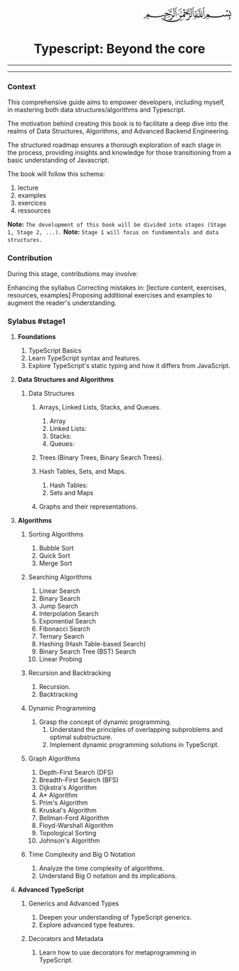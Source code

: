 <p align="end">
<img  src="./ressources/00.jpg" alt="bismillah" width="200">
</p>

<h1 style="text-align: center;">Typescript: Beyond the core</h1>

----
----

### Context
This comprehensive guide aims to empower developers, including myself, in mastering both data structures/algorithms and Typescript.

The motivation behind creating this book is to facilitate a deep dive into the realms of Data Structures, Algorithms, and Advanced Backend Engineering.

The structured roadmap ensures a thorough exploration of each stage in the process, providing insights and knowledge for those transitioning from a basic understanding of Javascript.

The book will follow this schema:
1. lecture
1. examples
1. exercices
1. ressources

**Note:** `The development of this book will be divided into stages (Stage 1, Stage 2, ...).`
**Note:** `Stage 1 will focus on fundamentals and data structures.`
### Contribution
During this stage, contributions may involve:

Enhancing the syllabus
Correcting mistakes in: [lecture content, exercises, resources, examples]
Proposing additional exercises and examples to augment the reader's understanding.

### Sylabus #stage1

1. **Foundations**
    1. TypeScript Basics
    1. Learn TypeScript syntax and features.
    1. Explore TypeScript's static typing and how it differs from JavaScript.
1. **Data Structures and Algorithms** 
    1. Data Structures
        1. Arrays, Linked Lists, Stacks, and Queues.
            1. Array
            1. Linked Lists:
            1. Stacks:
            1. Queues:
        1. Trees (Binary Trees, Binary Search Trees).

        1. Hash Tables, Sets, and Maps.
            1. Hash Tables:
            1. Sets and Maps
        1. Graphs and their representations.
1. **Algorithms**
    1. Sorting Algorithms
        1. Bubble Sort
        1. Quick Sort
        1. Merge Sort
    1. Searching Algorithms
        1. Linear Search
        1. Binary Search
        1. Jump Search
        1. Interpolation Search
        1. Exponential Search
        1. Fibonacci Search
        1. Ternary Search
        1. Hashing (Hash Table-based Search)
        1. Binary Search Tree (BST) Search
        1. Linear Probing
    1. Recursion and Backtracking
        1. Recursion.
        1. Backtracking

    1. Dynamic Programming
        1. Grasp the concept of dynamic programming.
            1. Understand the principles of overlapping subproblems and optimal substructure.
            1. Implement dynamic programming solutions in TypeScript.

    1. Graph Algorithms
        1. Depth-First Search (DFS)
        1. Breadth-First Search (BFS)
        1. Dijkstra's Algorithm
        1. A* Algorithm
        1. Prim's Algorithm
        1. Kruskal's Algorithm
        1. Bellman-Ford Algorithm
        1. Floyd-Warshall Algorithm
        1. Topological Sorting
        1. Johnson's Algorithm

    1. Time Complexity and Big O Notation
        1. Analyze the time complexity of algorithms.
        1. Understand Big O notation and its implications.

1. **Advanced TypeScript** 

    1. Generics and Advanced Types
        1. Deepen your understanding of TypeScript generics.
        1. Explore advanced type features.

    1. Decorators and Metadata
        1. Learn how to use decorators for metaprogramming in TypeScript.
